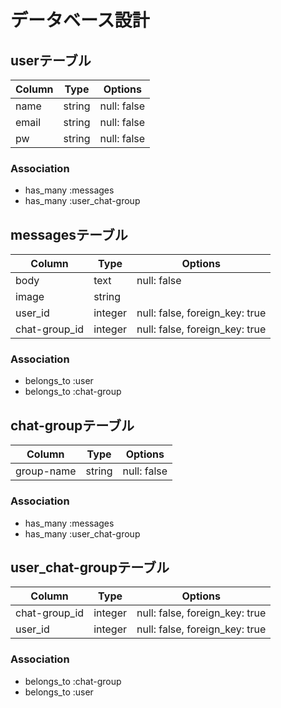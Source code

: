 # データベース設計

## userテーブル

|Column|Type|Options|
|------|----|-------|
|name|string|null: false|
|email|string|null: false|
|pw|string|null: false|

### Association
- has_many :messages
- has_many :user_chat-group

## messagesテーブル

|Column|Type|Options|
|------|----|-------|
|body|text|null: false|
|image|string||
|user_id|integer|null: false, foreign_key: true|
|chat-group_id|integer|null: false, foreign_key: true|

### Association
- belongs_to :user
- belongs_to :chat-group

## chat-groupテーブル

|Column|Type|Options|
|------|----|-------|
|group-name|string|null: false|

### Association
- has_many :messages
- has_many :user_chat-group

## user_chat-groupテーブル

|Column|Type|Options|
|------|----|-------|
|chat-group_id|integer|null: false, foreign_key: true|
|user_id|integer|null: false, foreign_key: true|

### Association
- belongs_to :chat-group
- belongs_to :user